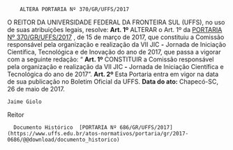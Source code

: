         ALTERA PORTARIA Nº 370/GR/UFFS/2017  

 O REITOR DA UNIVERSIDADE FEDERAL DA FRONTEIRA SUL (UFFS), no uso de suas atribuições legais, resolve:   **Art. 1º** ALTERAR o Art. 1º da [PORTARIA Nº 370/GR/UFFS/2017](https://www.uffs.edu.br/atos-normativos/portaria/gr/2017-0370)  , de 15 de março de 2017, que constituiu a Comissão responsável pela organização e realização da VII JIC **-** Jornada de Iniciação Científica, Tecnológica e de Inovação do ano de 2017, que passa a vigorar com a seguinte redação: “ **Art. 1º** CONSTITUIR a Comissão responsável pela organização e realização da VII JIC **-** Jornada de Iniciação Científica e Tecnológica do ano de 2017”.   **Art. 2º** Esta Portaria entra em vigor na data de sua publicação no Boletim Oficial da UFFS.      **Data do ato:** Chapecó-SC, 26 de maio de 2017.   
 

    Jaime Giolo   
 Reitor 

      Documento Histórico  [PORTARIA Nº 686/GR/UFFS/2017](https://www.uffs.edu.br/atos-normativos/portaria/gr/2017-0686/@@download/documento_historico)     
      